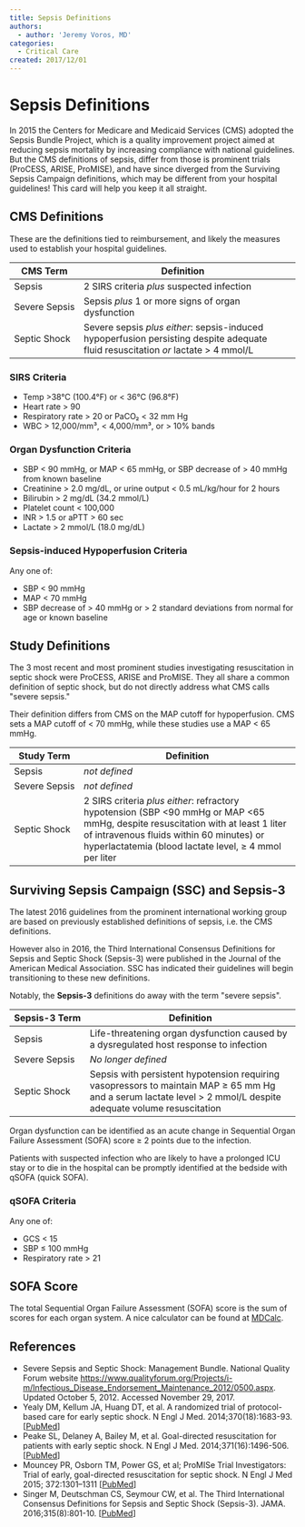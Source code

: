 ```yaml
---
title: Sepsis Definitions
authors:
  - author: 'Jeremy Voros, MD'
categories:
  - Critical Care
created: 2017/12/01
---
```

# Sepsis Definitions

In 2015 the Centers for Medicare and Medicaid Services (CMS) adopted the Sepsis Bundle Project, which is a quality improvement project aimed at reducing sepsis mortality by increasing compliance with national guidelines. But the CMS definitions of sepsis, differ from those is prominent trials (ProCESS, ARISE, ProMISE), and have since diverged from the Surviving Sepsis Campaign definitions, which may be different from your hospital guidelines! This card will help you keep it all straight.

## CMS Definitions

These are the definitions tied to reimbursement, and likely the measures used to establish your hospital guidelines.

| CMS Term                                              | Definition                                                                                                                        |     |
| ----------------------------------------------------- | --------------------------------------------------------------------------------------------------------------------------------- | --- |
| Sepsis                                                | 2 SIRS criteria _plus_ suspected infection                                                                                        |     |
| <span style="white-space:nowrap">Severe Sepsis</span> | Sepsis _plus_ 1 or more signs of organ dysfunction                                                                                |     |
| <span style="white-space:nowrap">Septic Shock</span>  | Severe sepsis _plus either_: sepsis-induced hypoperfusion persisting despite adequate fluid resuscitation _or_ lactate > 4 mmol/L |     |

### SIRS Criteria

* Temp >38°C (100.4°F) or < 36°C (96.8°F)
* Heart rate > 90
* Respiratory rate > 20 or PaCO₂ < 32 mm Hg
* WBC > 12,000/mm³, < 4,000/mm³, or > 10% bands

### Organ Dysfunction Criteria

* SBP < 90 mmHg, or MAP < 65 mmHg, or SBP decrease of > 40 mmHg from known baseline
* Creatinine > 2.0 mg/dL, or urine output < 0.5 mL/kg/hour for 2 hours   
* Bilirubin > 2 mg/dL (34.2 mmol/L)                                      
* Platelet count < 100,000                                               
* INR > 1.5 or aPTT > 60 sec                                             
* Lactate > 2 mmol/L (18.0 mg/dL)                                        

### Sepsis-induced Hypoperfusion Criteria

Any one of:

* SBP < 90 mmHg
* MAP < 70 mmHg
* SBP decrease of > 40 mmHg or > 2 standard deviations from normal for age or known baseline

## Study Definitions

The 3 most recent and most prominent studies investigating resuscitation in septic shock were ProCESS, ARISE and ProMISE. They all share a common definition of septic shock, but do not directly address what CMS calls "severe sepsis."

Their definition differs from CMS on the MAP cutoff for hypoperfusion. CMS sets a MAP cutoff of < 70 mmHg, while these studies use a MAP < 65 mmHg.

| Study Term                                            | Definition                                                                                                                                                                                                                            |
| ----------------------------------------------------- | ------------------------------------------------------------------------------------------------------------------------------------------------------------------------------------------------------------------------------------- |
| Sepsis                                                | _not defined_                                                                                                                                                                                                                         |
| <span style="white-space:nowrap">Severe Sepsis</span> | _not defined_                                                                                                                                                                                                                         |
| <span style="white-space:nowrap">Septic Shock</span>  | 2 SIRS criteria _plus either_: refractory hypotension (SBP <90 mmHg or MAP <65 mmHg, despite resuscitation with at least 1 liter of intravenous fluids within 60 minutes) or hyperlactatemia (blood lactate level, ≥ 4 mmol per liter |

## Surviving Sepsis Campaign (SSC) and Sepsis-3

The latest 2016 guidelines from the prominent international working group are based on previously established definitions of sepsis, i.e. the CMS definitions. 

However also in 2016, the Third International Consensus Definitions for Sepsis and Septic Shock (Sepsis-3) were published in the Journal of the American Medical Association. SSC has indicated their guidelines will begin transitioning to these new definitions.

Notably, the **Sepsis-3** definitions do away with the term "severe sepsis".

| <span style="white-space:nowrap">Sepsis-3 Term</span> | Definition                                                                                                                                                      |
| ----------------------------------------------------- | --------------------------------------------------------------------------------------------------------------------------------------------------------------- |
| Sepsis                                                | Life-threatening organ dysfunction caused by a dysregulated host response to infection                                                                          |
| <span style="white-space:nowrap">Severe Sepsis</span> | _No longer defined_                                                                                                                                             |
| <span style="white-space:nowrap">Septic Shock</span>  | Sepsis with persistent hypotension requiring vasopressors to maintain MAP ≥ 65 mm Hg and a serum lactate level > 2 mmol/L despite adequate volume resuscitation |

Organ dysfunction can be identified as an acute change in Sequential Organ Failure Assessment (SOFA) score ≥ 2 points due to the infection.

Patients with suspected infection who are likely to have a prolonged ICU stay or to die in the hospital can be promptly identified at the bedside with qSOFA (quick SOFA).

### qSOFA Criteria

Any one of:

* GCS < 15
* SBP ≤ 100 mmHg
* Respiratory rate > 21

## SOFA Score

The total Sequential Organ Failure Assessment (SOFA) score is the sum of scores for each organ system. A nice calculator can be found at [MDCalc](https://www.mdcalc.com/sequential-organ-failure-assessment-sofa-score).

## References

* Severe Sepsis and Septic Shock: Management Bundle. National Quality Forum website https://www.qualityforum.org/Projects/i-m/Infectious_Disease_Endorsement_Maintenance_2012/0500.aspx. Updated October 5, 2012. Accessed November 29, 2017.
* Yealy DM, Kellum JA, Huang DT, et al. A randomized trial of protocol-based care for early septic shock. N Engl J Med. 2014;370(18):1683-93. [[PubMed](https://www.ncbi.nlm.nih.gov/pubmed/24635773)]
* Peake SL, Delaney A, Bailey M, et al. Goal-directed resuscitation for patients with early septic shock. N Engl J Med. 2014;371(16):1496-506. [[PubMed](https://www.ncbi.nlm.nih.gov/pubmed/?term=25272316)]
* Mouncey PR, Osborn TM, Power GS, et al; ProMISe Trial Investigators: Trial of early, goal-directed resuscitation for septic shock. N Engl J Med 2015; 372:1301–1311 [[PubMed](https://www.ncbi.nlm.nih.gov/pubmed/?term=25776532)]
* Singer M, Deutschman CS, Seymour CW, et al. The Third International Consensus Definitions for Sepsis and Septic Shock (Sepsis-3). JAMA. 2016;315(8):801-10. [[PubMed](https://www.ncbi.nlm.nih.gov/pubmed/26903338)]
